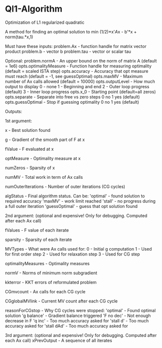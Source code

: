 Ql1-Algorithm
=============

Optimization of L1 regularized quadratic 

A method for finding an optimal solution to
min (1/2)*x'*A*x - b'*x + norm(tau.*x,1)

Must have these inputs:
problem.Ax - function handle for matrix vector product
problem.b - vector b
problem.tau - vector or scalar tau

 Optional:
 problem.normA - An upper bound on the norm of matrix A
 (default = 1e6)
 opts.optimalityMeasure - Function handle for measuring optimality
 (default = scaled ISTA step)
 opts.accuracy - Accuracy that opt measure must reach
 (default = -1, see guessOptimal)
 opts.maxMV - Maximum number of Ax calls allowed
 (default = 10000)
 opts.outputLevel - How much output to display
 0 - none
 1 - Beginning and end
 2 - Outer loop progress (default)
 3 - Inner loop progress
 opts.x_0 - Starting point (default=all zeros)
 opts.separate - Separate into free vs zero steps
 0 no
 1 yes (default)
 opts.guessOptimal - Stop if guessing optimality
 0 no
 1 yes (default)





 Outputs:
 
 1st argument:
 
 x - Best solution found
 
 g - Gradient of the smooth part of F at x
 
 fValue - F evaluated at x
 
 optMeasure - Optimality measure at x
 
 numZeros - Sparsity of x
 
 numMV - Total work in term of Ax calls
 
 numOuterIterations - Number of outer iterations (CG cycles)
 
 algStatus - Final algorithm status. Can be:
        'optimal' - found solution to required accuracy
        'maxMV' - work limit reached
        'stall' - no progress during a full outer iteration
        'guessOptimal' - guess that opt solution found
 
 
 2nd argument: (optional and expensive! Only for debugging. Computed after each Ax call)
 
 fValues - F value of each iterate
 
 sparsity - Sparsity of each iterate
 
 MVTypes - What were Ax calls used for:
       0 - Initial g computation
       1 - Used for first order step
       2 - Used for relaxation step
       3 - Used for CG step
       
 optimalityMeasures - Optimality measures
 
 normV - Norms of minimum norm subgradient
 
 kkterror - KKT errors of reformulated problem
 
 CGmvcount - Ax calls for each CG cycle
 
 CGglobalMVlink - Current MV count after each CG cycle
 
 reasonForCGstop - Why CG cycles were stopped:
      'optimal' - Found optimal solution
      'g balance' - Gradient balance triggered
      'F no dec' - Not enough decrease in F
      'q inc' - Too much accuracy asked for
      'stall d' - Too much accuracy asked for
      'stall dAd' - Too much accuracy asked for
      
      
 3rd argument: (optional and expensive! Only for debugging. Computed after each Ax call)
      xPrevOutput - A sequence of all iterates
